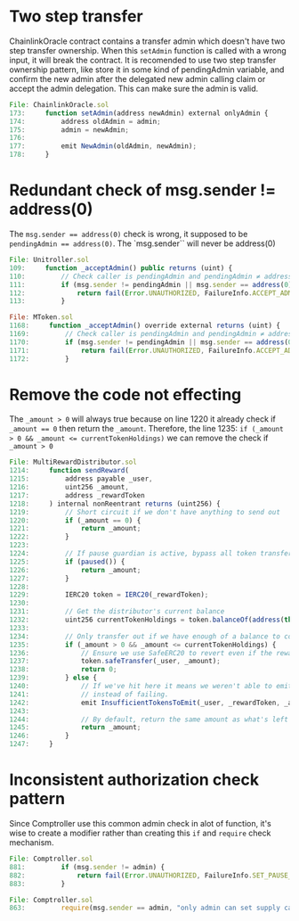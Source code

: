 # Two step transfer

ChainlinkOracle contract contains a transfer admin which doesn't have two step transfer ownership. When this `setAdmin` function is called with a wrong input, it will break the contract. It is recomended to use two step transfer ownership pattern, like store it in some kind of pendingAdmin variable, and confirm the new admin after the delegated new admin calling claim or accept the admin delegation. This can make sure the admin is valid.

```js
File: ChainlinkOracle.sol
173:     function setAdmin(address newAdmin) external onlyAdmin {
174:         address oldAdmin = admin;
175:         admin = newAdmin;
176:
177:         emit NewAdmin(oldAdmin, newAdmin);
178:     }
```

# Redundant check of msg.sender != address(0)

The `msg.sender == address(0)` check is wrong, it supposed to be `pendingAdmin == address(0)`. The `msg.sender`` will never be address(0)

```js
File: Unitroller.sol
109:     function _acceptAdmin() public returns (uint) {
110:         // Check caller is pendingAdmin and pendingAdmin ≠ address(0)
111:         if (msg.sender != pendingAdmin || msg.sender == address(0)) {
112:             return fail(Error.UNAUTHORIZED, FailureInfo.ACCEPT_ADMIN_PENDING_ADMIN_CHECK);
113:         }

File: MToken.sol
1168:     function _acceptAdmin() override external returns (uint) {
1169:         // Check caller is pendingAdmin and pendingAdmin ≠ address(0)
1170:         if (msg.sender != pendingAdmin || msg.sender == address(0)) {
1171:             return fail(Error.UNAUTHORIZED, FailureInfo.ACCEPT_ADMIN_PENDING_ADMIN_CHECK);
1172:         }
```

# Remove the code not effecting

The `_amount > 0` will always true because on line 1220 it already check if `_amount == 0` then return the `_amount`.
Therefore, the line 1235: `if (_amount > 0 && _amount <= currentTokenHoldings)` we can remove the check if `_amount > 0`

```js
File: MultiRewardDistributor.sol
1214:     function sendReward(
1215:         address payable _user,
1216:         uint256 _amount,
1217:         address _rewardToken
1218:     ) internal nonReentrant returns (uint256) {
1219:         // Short circuit if we don't have anything to send out
1220:         if (_amount == 0) {
1221:             return _amount;
1222:         }
1223:
1224:         // If pause guardian is active, bypass all token transfers, but still accrue to local tally
1225:         if (paused()) {
1226:             return _amount;
1227:         }
1228:
1229:         IERC20 token = IERC20(_rewardToken);
1230:
1231:         // Get the distributor's current balance
1232:         uint256 currentTokenHoldings = token.balanceOf(address(this));
1233:
1234:         // Only transfer out if we have enough of a balance to cover it (otherwise just accrue without sending)
1235:         if (_amount > 0 && _amount <= currentTokenHoldings) {
1236:             // Ensure we use SafeERC20 to revert even if the reward token isn't ERC20 compliant
1237:             token.safeTransfer(_user, _amount);
1238:             return 0;
1239:         } else {
1240:             // If we've hit here it means we weren't able to emit the reward and we should emit an event
1241:             // instead of failing.
1242:             emit InsufficientTokensToEmit(_user, _rewardToken, _amount);
1243:
1244:             // By default, return the same amount as what's left over to send, we accrue reward but don't send them out
1245:             return _amount;
1246:         }
1247:     }
```

# Inconsistent authorization check pattern

Since Comptroller use this common admin check in alot of function, it's wise to create a modifier rather than creating this `if` and `require` check mechanism.

```js
File: Comptroller.sol
881:         if (msg.sender != admin) {
882:             return fail(Error.UNAUTHORIZED, FailureInfo.SET_PAUSE_GUARDIAN_OWNER_CHECK);
883:         }

File: Comptroller.sol
863:         require(msg.sender == admin, "only admin can set supply cap guardian");
```
